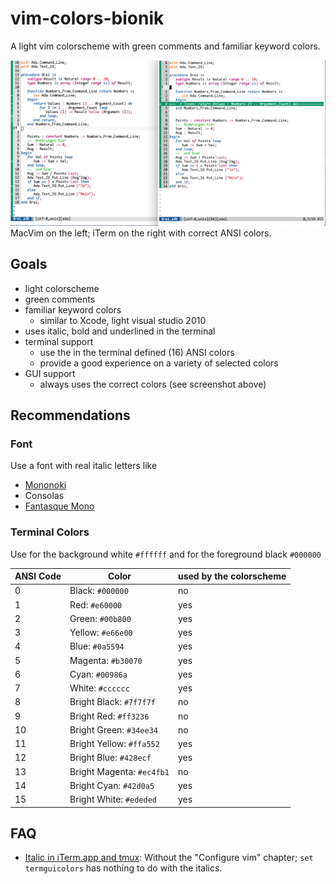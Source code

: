 # vim-colors-bionik
A light vim colorscheme with green comments and familiar keyword colors.

![screenshot](Screenshot.png)
MacVim on the left; iTerm on the right with correct ANSI colors.

## Goals
* light colorscheme
* green comments
* familiar keyword colors 
    - similar to Xcode, light visual studio 2010
* uses italic, bold and underlined in the terminal
* terminal support
    - use the in the terminal defined (16) ANSI colors
    - provide a good experience on a variety of selected colors
* GUI support
    - always uses the correct colors (see screenshot above)

## Recommendations
### Font
Use a font with real italic letters like
* [Mononoki](http://madmalik.github.io/mononoki/)
* Consolas
* [Fantasque Mono](https://github.com/belluzj/fantasque-sans)

### Terminal Colors

Use for the background white `#ffffff` and for the foreground black `#000000`

| ANSI Code | Color                     | used by the colorscheme |
|-----------|---------------------------|-------------------------|
| 0         | Black: `#000000`          | no                      |
| 1         | Red: `#e60000`            | yes                     |
| 2         | Green: `#00b800`          | yes                     |
| 3         | Yellow: `#e66e00`         | yes                     |
| 4         | Blue: `#0a5594`           | yes                     |
| 5         | Magenta: `#b30070`        | yes                     |
| 6         | Cyan: `#00986a`           | yes                     |
| 7         | White: `#cccccc`          | yes                     |
| 8         | Bright Black: `#7f7f7f`   | no                      |
| 9         | Bright Red: `#ff3236`     | no                      |
| 10        | Bright Green: `#34ee34`   | no                      |
| 11        | Bright Yellow: `#ffa552`  | yes                     |
| 12        | Bright Blue: `#428ecf`    | yes                     |
| 13        | Bright Magenta: `#ec4fb1` | no                      |
| 14        | Bright Cyan: `#42d0a5`    | yes                     |
| 15        | Bright White: `#ededed`   | yes                     |


## FAQ
* [Italic in iTerm.app and tmux](https://medium.com/@dubistkomisch/how-to-actually-get-italics-and-true-colour-to-work-in-iterm-tmux-vim-9ebe55ebc2be): Without the "Configure vim" chapter;  `set termguicolors` has nothing to do with the italics.

